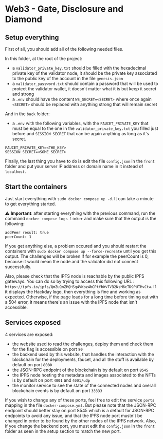 # Web3 - Gate, Disclosure and Diamond

## Setup everything

First of all, you should add all of the following needed files.

In this folder, at the root of the project:
- a `validator_private_key.txt` should be filled with the hexadecimal private key of the validator node, it should be the private key associated to the public key of the account in the file `genesis.json`
- a `validator_password.txt` should contain a password that will be used to protect the validator wallet, it doesn't matter what it is but keep it secret and strong
- a `.env` should have the content `WS_SECRET=<SECRET>` where once again `<SECRET>` should be replaced with anything strong that will remain secret

And in the `back` folder:
- a `.env` with the following variables, with the `FAUCET_PRIVATE_KEY` that must be equal to the one in the `validator_private_key.txt` you filled just before and `SESSION_SECRET` that can be again anything as long as it's secret.
```
FAUCET_PRIVATE_KEY=<THE_KEY>
SESSION_SECRET=<SOME_SECRET>
```

Finally, the last thing you have to do is edit the file `config.json` in the `front` folder and put your server IP address or domain name in it instead of `localhost`.

## Start the containers

Just start everything with `sudo docker compose up -d`. It can take a minute to get everything started.

⚠️ **Important**: after starting everything with the previous command, run the command `docker compose logs linker` and make sure that the output is the following:

```
addPeer result: true
peerCount: 1
```

If you get anything else, a problem occured and you should restart the containers with `sudo docker compose up --force-recreate` until you get this output. The challenges will be broken if for example the peerCount is 0, because it would mean the node and the validator did not connect successfully.

Also, please check that the IPFS node is reachable by the public IPFS gateways. You can do so by trying to access this following URL : `https://ipfs.io/ipfs/QmZuQnZMQHSq4VKoz4bCPtfbWvTVB2NsM6cTD9PUTMvCtw`. If it displays the Hackday logo, then everything is fine and working as expected. Otherwise, if the page loads for a long time before timing out with a 504 error, it means there's an issue with the IPFS node that isn't accessible.

## Services exposed

4 services are exposed:

- the website used to read the challenges, deploy them and check them for the flag is accessible on port `80`
- the backend used by this website, that handles the interaction with the blockchain for the deployments, faucet, and all the stuff is available by default on port `8080`
- the JSON-RPC endpoint of the blockchain is by default on port `8545`
- the IPFS node hosting the metadata and images associated to the NFTs is by default on port `4001` and `4001/udp`
- the monitor service to see the state of the connected nodes and overall blockchain events is by default on port `33333`

If you wish to change any of these ports, feel free to edit the service `ports` mapping in the file `docker-compose.yml`. But please note that the JSON-RPC endpoint should better stay on port 8545 which is a default for JSON-RPC endpoints to avoid any issue, and that the IPFS node port mustn't be changed in order to be found by the other nodes of the IPFS network. Also, if you change the backend port, you must edit the `config.json` in the `front` folder as seen in the setup section to match the new port.